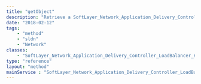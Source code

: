 ```yaml
---
title: "getObject"
description: "Retrieve a SoftLayer_Network_Application_Delivery_Controller_LoadBalancer_Health_Attribute record."
date: "2018-02-12"
tags:
    - "method"
    - "sldn"
    - "Network"
classes:
    - "SoftLayer_Network_Application_Delivery_Controller_LoadBalancer_Health_Attribute"
type: "reference"
layout: "method"
mainService : "SoftLayer_Network_Application_Delivery_Controller_LoadBalancer_Health_Attribute"
---
```

